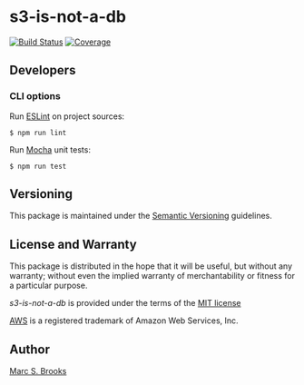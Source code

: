 # s3-is-not-a-db

[![Build Status](https://api.travis-ci.com/nuxy/s3-is-not-a-db.svg?branch=master)](https://app.travis-ci.com/github/nuxy/s3-is-not-a-db) [![Coverage](https://coveralls.io/repos/nuxy/s3-is-not-a-db/badge.svg?branch=master)](https://coveralls.io/r/nuxy/s3-is-not-a-db?branch=master)

## Developers

### CLI options

Run [ESLint](https://eslint.org/) on project sources:

    $ npm run lint

Run [Mocha](https://mochajs.org) unit tests:

    $ npm run test

## Versioning

This package is maintained under the [Semantic Versioning](https://semver.org) guidelines.

## License and Warranty

This package is distributed in the hope that it will be useful, but without any warranty; without even the implied warranty of merchantability or fitness for a particular purpose.

_s3-is-not-a-db_ is provided under the terms of the [MIT license](http://www.opensource.org/licenses/mit-license.php)

[AWS](https://aws.amazon.com) is a registered trademark of Amazon Web Services, Inc.

## Author

[Marc S. Brooks](https://github.com/nuxy)

